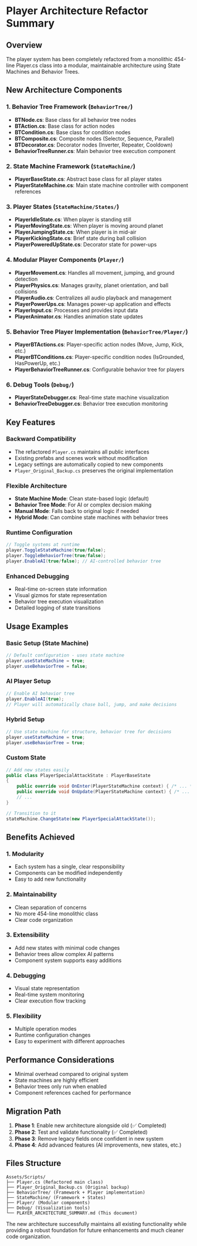 # Player Architecture Refactor Summary

## Overview
The player system has been completely refactored from a monolithic 454-line Player.cs class into a modular, maintainable architecture using State Machines and Behavior Trees.

## New Architecture Components

### 1. Behavior Tree Framework (`BehaviorTree/`)
- **BTNode.cs**: Base class for all behavior tree nodes
- **BTAction.cs**: Base class for action nodes
- **BTCondition.cs**: Base class for condition nodes  
- **BTComposite.cs**: Composite nodes (Selector, Sequence, Parallel)
- **BTDecorator.cs**: Decorator nodes (Inverter, Repeater, Cooldown)
- **BehaviorTreeRunner.cs**: Main behavior tree execution component

### 2. State Machine Framework (`StateMachine/`)
- **PlayerBaseState.cs**: Abstract base class for all player states
- **PlayerStateMachine.cs**: Main state machine controller with component references

### 3. Player States (`StateMachine/States/`)
- **PlayerIdleState.cs**: When player is standing still
- **PlayerMovingState.cs**: When player is moving around planet
- **PlayerJumpingState.cs**: When player is in mid-air
- **PlayerKickingState.cs**: Brief state during ball collision
- **PlayerPoweredUpState.cs**: Decorator state for power-ups

### 4. Modular Player Components (`Player/`)
- **PlayerMovement.cs**: Handles all movement, jumping, and ground detection
- **PlayerPhysics.cs**: Manages gravity, planet orientation, and ball collisions
- **PlayerAudio.cs**: Centralizes all audio playback and management
- **PlayerPowerUps.cs**: Manages power-up application and effects
- **PlayerInput.cs**: Processes and provides input data
- **PlayerAnimator.cs**: Handles animation state updates

### 5. Behavior Tree Player Implementation (`BehaviorTree/Player/`)
- **PlayerBTActions.cs**: Player-specific action nodes (Move, Jump, Kick, etc.)
- **PlayerBTConditions.cs**: Player-specific condition nodes (IsGrounded, HasPowerUp, etc.)
- **PlayerBehaviorTreeRunner.cs**: Configurable behavior tree for players

### 6. Debug Tools (`Debug/`)
- **PlayerStateDebugger.cs**: Real-time state machine visualization
- **BehaviorTreeDebugger.cs**: Behavior tree execution monitoring

## Key Features

### Backward Compatibility
- The refactored `Player.cs` maintains all public interfaces
- Existing prefabs and scenes work without modification
- Legacy settings are automatically copied to new components
- `Player_Original_Backup.cs` preserves the original implementation

### Flexible Architecture
- **State Machine Mode**: Clean state-based logic (default)
- **Behavior Tree Mode**: For AI or complex decision making
- **Manual Mode**: Falls back to original logic if needed
- **Hybrid Mode**: Can combine state machines with behavior trees

### Runtime Configuration
```csharp
// Toggle systems at runtime
player.ToggleStateMachine(true/false);
player.ToggleBehaviorTree(true/false);
player.EnableAI(true/false); // AI-controlled behavior tree
```

### Enhanced Debugging
- Real-time on-screen state information
- Visual gizmos for state representation
- Behavior tree execution visualization
- Detailed logging of state transitions

## Usage Examples

### Basic Setup (State Machine)
```csharp
// Default configuration - uses state machine
player.useStateMachine = true;
player.useBehaviorTree = false;
```

### AI Player Setup
```csharp
// Enable AI behavior tree
player.EnableAI(true);
// Player will automatically chase ball, jump, and make decisions
```

### Hybrid Setup
```csharp
// Use state machine for structure, behavior tree for decisions
player.useStateMachine = true;
player.useBehaviorTree = true;
```

### Custom State
```csharp
// Add new states easily
public class PlayerSpecialAttackState : PlayerBaseState
{
    public override void OnEnter(PlayerStateMachine context) { /* ... */ }
    public override void OnUpdate(PlayerStateMachine context) { /* ... */ }
    // ...
}

// Transition to it
stateMachine.ChangeState(new PlayerSpecialAttackState());
```

## Benefits Achieved

### 1. **Modularity**
- Each system has a single, clear responsibility
- Components can be modified independently
- Easy to add new functionality

### 2. **Maintainability** 
- Clean separation of concerns
- No more 454-line monolithic class
- Clear code organization

### 3. **Extensibility**
- Add new states with minimal code changes
- Behavior trees allow complex AI patterns
- Component system supports easy additions

### 4. **Debugging**
- Visual state representation
- Real-time system monitoring
- Clear execution flow tracking

### 5. **Flexibility**
- Multiple operation modes
- Runtime configuration changes
- Easy to experiment with different approaches

## Performance Considerations
- Minimal overhead compared to original system
- State machines are highly efficient
- Behavior trees only run when enabled
- Component references cached for performance

## Migration Path
1. **Phase 1**: Enable new architecture alongside old (✅ Completed)
2. **Phase 2**: Test and validate functionality (✅ Completed)  
3. **Phase 3**: Remove legacy fields once confident in new system
4. **Phase 4**: Add advanced features (AI improvements, new states, etc.)

## Files Structure
```
Assets/Scripts/
├── Player.cs (Refactored main class)
├── Player_Original_Backup.cs (Original backup)
├── BehaviorTree/ (Framework + Player implementation)
├── StateMachine/ (Framework + States)  
├── Player/ (Modular components)
├── Debug/ (Visualization tools)
└── PLAYER_ARCHITECTURE_SUMMARY.md (This document)
```

The new architecture successfully maintains all existing functionality while providing a robust foundation for future enhancements and much cleaner code organization.